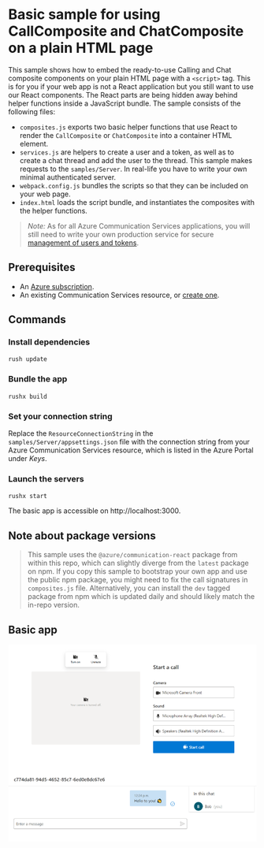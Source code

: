# Basic sample for using CallComposite and ChatComposite on a plain HTML page

This sample shows how to embed the ready-to-use Calling and Chat composite components on your plain HTML page with a `<script>` tag. This is for you if your web app is not a React application but you still want to use our React components. The React parts are being hidden away behind helper functions inside a JavaScript bundle. The sample consists of the following files:

- `composites.js` exports two basic helper functions that use React to render the `CallComposite` or `ChatComposite` into a container HTML element.
- `services.js` are helpers to create a user and a token, as well as to create a chat thread and add the user to the thread. This sample makes requests to the `samples/Server`. In real-life you have to write your own minimal authenticated server.
- `webpack.config.js` bundles the scripts so that they can be included on your web page.
- `index.html` loads the script bundle, and instantiates the composites with the helper functions.

> *Note:* As for all Azure Communication Services applications, you will still need to write your own production service for secure [management of users and tokens](https://docs.microsoft.com/en-us/azure/communication-services/quickstarts/access-tokens?pivots=programming-language-javascript).

## Prerequisites

- An [Azure subscription](https://azure.microsoft.com/free/).
- An existing Communication Services resource, or [create one](https://docs.microsoft.com/en-us/azure/communication-services/quickstarts/create-communication-resource).

## Commands

### Install dependencies
```
rush update
```

### Bundle the app
```
rushx build
```

### Set your connection string

Replace the `ResourceConnectionString` in the `samples/Server/appsettings.json` file with the connection string from your Azure Communication Services resource, which is listed in the Azure Portal under *Keys*.

### Launch the servers
```
rushx start
```

The basic app is accessible on http://localhost:3000.

## Note about package versions

>  This sample uses the `@azure/communication-react` package from within this repo, which can slightly diverge from the `latest` package on npm. If you copy this sample to bootstrap your own app and use the public npm package, you might need to fix the call signatures in `composites.js` file. Alternatively, you can install the `dev` tagged package from npm which is updated daily and should likely match the in-repo version.

## Basic app

![Basic app screenshot](./app.png)


